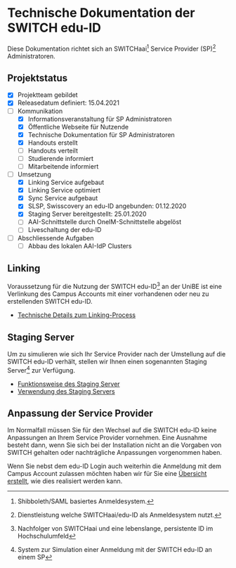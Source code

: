 # Technische Dokumentation der SWITCH edu-ID

Diese Dokumentation richtet sich an SWITCHaai[^1] Service Provider (SP)[^2] Administratoren.

## Projektstatus

- [x] Projektteam gebildet
- [x] Releasedatum definiert: 15.04.2021
- [ ] Kommunikation
    * [x] Informationsveranstaltung für SP Administratoren
    * [x] Öffentliche Webseite für Nutzende
    * [x] Technische Dokumentation für SP Administratoren
    * [x] Handouts erstellt
    * [ ] Handouts verteilt
    * [ ] Studierende informiert
    * [ ] Mitarbeitende informiert
- [ ] Umsetzung
    * [x] Linking Service aufgebaut
    * [x] Linking Service optimiert
    * [x] Sync Service aufgebaut
    * [x] SLSP, Swisscovery an edu-ID angebunden: 01.12.2020
    * [x] Staging Server bereitgestellt: 25.01.2020
    * [ ] AAI-Schnittstelle durch OneIM-Schnittstelle abgelöst
    * [ ] Liveschaltung der edu-ID
- [ ] Abschliessende Aufgaben
    * [ ] Abbau des lokalen AAI-IdP Clusters

## Linking
Voraussetzung für die Nutzung der SWITCH edu-ID[^3] an der UniBE ist eine Verlinkung des Campus Accounts mit einer vorhandenen oder neu zu erstellenden SWITCH edu-ID.

- [Technische Details zum Linking-Process](./linking/aai-api.md)

## Staging Server
Um zu simulieren wie sich Ihr Service Provider nach der Umstellung auf die SWITCH edu-ID verhält, stellen wir Ihnen einen sogenannten Staging Server[^4] zur Verfügung.

- [Funktionsweise des Staging Server](./staging-server/how-it-works.md)
- [Verwendung des Staging Servers](./staging-server/how-to-use.md)

## Anpassung der Service Provider
Im Normalfall müssen Sie für den Wechsel auf die SWITCH edu-ID keine Anpassungen an Ihrem Service Provider vornehmen.
Eine Ausnahme besteht dann, wenn Sie sich bei der Installation nicht an die Vorgaben von SWITCH gehalten oder nachträgliche Anpassungen vorgenommen haben.

Wenn Sie nebst dem edu-ID Login auch weiterhin die Anmeldung mit dem Campus Account zulassen möchten haben wir für Sie eine [Übersicht erstellt](./service-provider/hybrid-login.md), wie dies realisiert werden kann.

[^1]: Shibboleth/SAML basiertes Anmeldesystem.
[^2]: Dienstleistung welche SWITCHaai/edu-ID als Anmeldesystem nutzt.
[^3]: Nachfolger von SWITCHaai und eine lebenslange, persistente ID im Hochschulumfeld
[^4]: System zur Simulation einer Anmeldung mit der SWITCH edu-ID an einem SP
